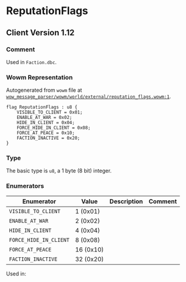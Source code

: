 # ReputationFlags

## Client Version 1.12

### Comment

Used in `Faction.dbc`.

### Wowm Representation

Autogenerated from `wowm` file at [`wow_message_parser/wowm/world/external/reputation_flags.wowm:1`](https://github.com/gtker/wow_messages/tree/main/wow_message_parser/wowm/world/external/reputation_flags.wowm#L1).

```rust,ignore
flag ReputationFlags : u8 {
    VISIBLE_TO_CLIENT = 0x01;
    ENABLE_AT_WAR = 0x02;
    HIDE_IN_CLIENT = 0x04;
    FORCE_HIDE_IN_CLIENT = 0x08;
    FORCE_AT_PEACE = 0x10;
    FACTION_INACTIVE = 0x20;
}
```
### Type
The basic type is `u8`, a 1 byte (8 bit) integer.
### Enumerators
| Enumerator | Value  | Description | Comment |
| --------- | -------- | ----------- | ------- |
| `VISIBLE_TO_CLIENT` | 1 (0x01) |  |  |
| `ENABLE_AT_WAR` | 2 (0x02) |  |  |
| `HIDE_IN_CLIENT` | 4 (0x04) |  |  |
| `FORCE_HIDE_IN_CLIENT` | 8 (0x08) |  |  |
| `FORCE_AT_PEACE` | 16 (0x10) |  |  |
| `FACTION_INACTIVE` | 32 (0x20) |  |  |

Used in:
